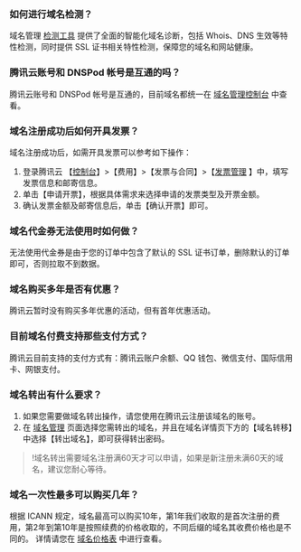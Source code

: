 ### 如何进行域名检测？

域名管理 [检测工具](https://cloud.tencent.com/product/tools) 提供了全面的智能化域名诊断，包括 Whois、DNS 生效等特性检测，同时提供 SSL 证书相关特性检测，保障您的域名和网站健康。

### 腾讯云账号和 DNSPod 帐号是互通的吗？

腾讯云账号和 DNSPod 帐号是互通的，目前域名都统一在 [域名管理控制台](https://console.cloud.tencent.com/domain/mydomain) 中查看。

### 域名注册成功后如何开具发票？

域名注册成功后，如需开具发票可以参考如下操作：
1. 登录腾讯云 【[控制台](https://console.cloud.tencent.com/)】>【费用】>【发票与合同】>【[发票管理](https://console.cloud.tencent.com/account/invoice) 】中，填写发票信息和邮寄信息。
2. 单击【申请开票】，根据具体需求来选择申请的发票类型及开票金额。
3. 确认发票金额及邮寄信息后，单击【确认开票】即可。

### 域名代金券无法使用时如何做？

无法使用代金券是由于您的订单中包含了默认的 SSL 证书订单，删除默认的订单即可，否则拉取不到数据。

### 域名购买多年是否有优惠？

腾讯云暂时没有购买多年优惠的活动，但有首年优惠活动。

### 目前域名付费支持那些支付方式？

腾讯云目前支持的支付方式有：腾讯云账户余额、QQ 钱包、微信支付、国际信用卡、网银支付。
  
### 域名转出有什么要求？

1. 如果您需要做域名转出操作，请您使用在腾讯云注册该域名的账号。
2. 在 [域名管理](https://console.cloud.tencent.com/domain)  页面选择您需转出的域名，并且在域名详情页下方的【域名转移】中选择【转出域名】，即可获得转出密码。

>!域名转出需要域名注册满60天才可以申请，如果是新注册未满60天的域名，建议您耐心等待。

### 域名一次性最多可以购买几年？

根据 ICANN 规定，域名最高可以购买10年，第1年我们收取的是首次注册的费用，第2年到第10年是按照续费的价格收取的，不同后缀的域名其收费价格也是不同的。 
详情请您在 [域名价格表](https://buy.cloud.tencent.com/domain?price=1) 中进行查看。








